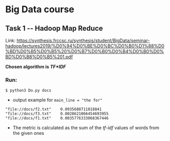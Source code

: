# Big Data course

## Task 1 -- Hadoop Map Reduce

Link: https://synthesis.frccsc.ru/synthesis/student/BigData/seminar-hadoop/lectures2019/%D0%94%D0%BE%D0%BC%D0%B0%D1%88%D0%BD%D0%B5%D0%B5%20%D0%B7%D0%B0%D0%B4%D0%B0%D0%BD%D0%B8%D0%B5%201.pdf

<strong>Chosen algorithm is <em>TF*IDF</em></strong>

### Run:
```
$ python3 Do.py docs
```
* output example for `main_line = "the for"`
```
"file://docs/f2.txt"	0.0935688711018841
"file://docs/f3.txt"	0.0028621066454693955
"file://docs/f1.txt"	0.0035776333068367446
```
* The metric is calculated as the sum of the <em>tf-idf</em> values of words from the given ones

